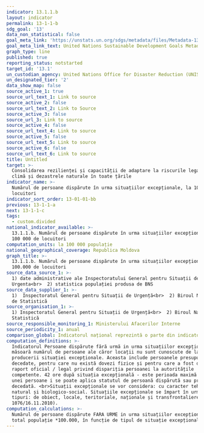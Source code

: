 ```yaml
---
indicator: 13.1.1.b
layout: indicator
permalink: 13-1-1-b
sdg_goal: '13'
data_non_statistical: false
goal_meta_link: 'https://unstats.un.org/sdgs/metadata/files/Metadata-13-01-01.pdf'
goal_meta_link_text: United Nations Sustainable Development Goals Metadata (PDF 224 KB)
graph_type: line
published: true
reporting_status: notstarted
target_id: '13.1'
un_custodian_agency: United Nations Office for Disaster Reduction (UNISDR)
un_designated_tier: '2'
data_show_map: false
source_active_1: true
source_url_text_1: Link to source
source_active_2: false
source_url_text_2: Link to Source
source_active_3: false
source_url_3: Link to source
source_active_4: false
source_url_text_4: Link to source
source_active_5: false
source_url_text_5: Link to source
source_active_6: false
source_url_text_6: Link to source
title: Untitled
target: >-
  Consolidarea rezilienței și capacității de adaptare la riscurile legate de
  climă și dezastrele naturale în toate țările
indicator_name: >-
  Numărul de persoane dispărute în urma situațiilor excepționale, la 100 000 de
  locuitori
indicator_sort_order: 13-01-01-bb
previous: 13-1-1-a
next: 13-1-1-c
tags:
  - custom.divided
national_indicator_available: >-
  13.1.1.b. Numărul de persoane dispărute în urma situațiilor excepționale, la
  100 000 de locuitori
computation_units: la 100 000 populație
national_geographical_coverage: Republica Moldova
graph_title: >-
  13.1.1.b. Numărul de persoane dispărute în urma situațiilor excepționale, la
  100.000 de locuitori
source_data_source_1: >-
  1) date administrative ale Inspectoratului General pentru Situații de
  Urgenta<br>  2) statistica populației produsa de BNS
source_data_supplier_1: >-
  1)  Inspectoratul General pentru Situații de Urgență<br>  2) Biroul Național
  de Statistică
source_organisation_1: >-
  1) Inspectoratul General pentru Situații de Urgență<br>  2) Biroul Național de
  Statistică
source_responsible_monitoring_1: Ministerului Afacerilor Interne
source_periodicity_1: anual
comparison_global: Indicatorul național reprezintă o parte din indicatorul global
computation_definitions: >-
  Indicatorul Persoane dispărute fără urmă in urma situațiilor excepționale
  măsoară numărul de persoane ale căror locații nu sunt cunoscute de la momentul
  producerii situației excepționale. Aceasta include persoanele presupuse a fi
  decedate, pentru care nu există dovezi fizice și pentru care a fost depus un
  raport oficial / legal privind dispariția persoanei la autoritățile
  competente. 42 ore după situația excepțională - este perioada maximă în care
  unei persoane i se poate aplica statutul de persoană dispărută sau presupusă
  decedată. <br>Situații excepționale se vor considera: cu caracter tehnogen,
  natural și biologico-social. Situațiile excepționale se împart în următoarele
  tipuri: de obiect, locale, teritoriale, naționale și transfrontaliere (HG
  1076/16.11.2010).
computation_calculations: >-
  Numărul de persoane dispărute FARA URME in urma situațiilor excepționale /
  total populație *100.000, în funcție de tipul de situație excepțională.
---
```

